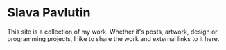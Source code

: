 # Slava Pavlutin

This site is a collection of my work. Whether it's posts, artwork, design or programming projects, I like to share the work and external links to it here.
